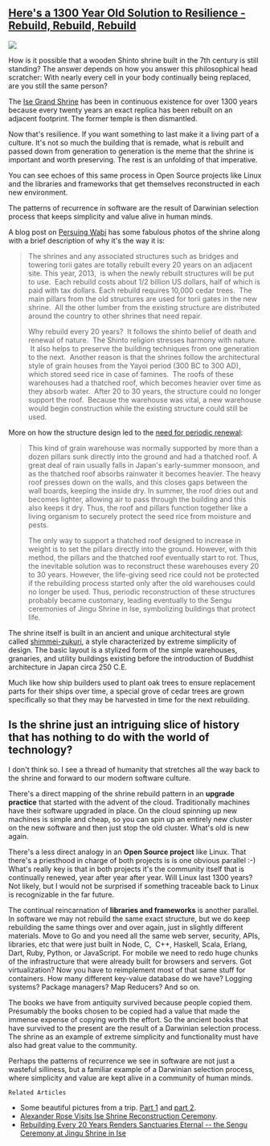 ## [Here's a 1300 Year Old Solution to Resilience - Rebuild, Rebuild, Rebuild](/blog/2014/4/23/heres-a-1300-year-old-solution-to-resilience-rebuild-rebuild.html)

    

    

![](https://farm4.staticflickr.com/3711/13939473364_567efc92e9_n.jpg)

How is it possible that a wooden Shinto shrine built in the 7th century is still standing? The answer depends on how you answer this philosophical head scratcher: With nearly every cell in your body continually being replaced, are you still the same person?

The [Ise Grand Shrine](http://en.wikipedia.org/wiki/Ise_Grand_Shrine) has been in continuous existence for over 1300 years because every twenty years an exact replica has been rebuilt on an adjacent footprint. The former temple is then dismantled.

Now that's resilience. If you want something to last make it a living part of a culture. It's not so much the building that is remade, what is rebuilt and passed down from generation to generation is the meme that the shrine is important and worth preserving. The rest is an unfolding of that imperative.

You can see echoes of this same process in Open Source projects like Linux and the libraries and frameworks that get themselves reconstructed in each new environment.

The patterns of recurrence in software are the result of Darwinian selection process that keeps simplicity and value alive in human minds. 

A blog post on [Persuing Wabi](http://pursuingwabi.com/2013/06/30/ise-grand-shrine-part-1-geku/) has some fabulous photos of the shrine along with a brief description of why it's the way it is:

> The shrines and any associated structures such as bridges and towering torii gates are totally rebuilt every 20 years on an adjacent site. This year, 2013,  is when the newly rebuilt structures will be put to use.  Each rebuild costs about 1/2 billion US dollars, half of which is paid with tax dollars. Each rebuild requires 10,000 cedar trees.  The main pillars from the old structures are used for torii gates in the new shrine.  All the other lumber from the existing structure are distributed around the country to other shrines that need repair.
> 
> Why rebuild every 20 years?  It follows the shinto belief of death and renewal of nature.  The Shinto religion stresses harmony with nature.  It also helps to preserve the building techniques from one generation to the next.  Another reason is that the shrines follow the architectural style of grain houses from the Yayoi period (300 BC to 300 AD), which stored seed rice in case of famines.  The roofs of these warehouses had a thatched roof, which becomes heavier over time as they absorb water.  After 20 to 30 years, the structure could no longer support the roof.  Because the warehouse was vital, a new warehouse would begin construction while the existing structure could still be used. 

More on how the structure design led to the [need for periodic renewal](http://www.japanfs.org/en/news/archives/news_id034293.html):

> This kind of grain warehouse was normally supported by more than a dozen pillars sunk directly into the ground and had a thatched roof. A great deal of rain usually falls in Japan's early-summer monsoon, and as the thatched roof absorbs rainwater it becomes heavier. The heavy roof presses down on the walls, and this closes gaps between the wall boards, keeping the inside dry. In summer, the roof dries out and becomes lighter, allowing air to pass through the building and this also keeps it dry. Thus, the roof and pillars function together like a living organism to securely protect the seed rice from moisture and pests.
> 
> The only way to support a thatched roof designed to increase in weight is to set the pillars directly into the ground. However, with this method, the pillars and the thatched roof eventually start to rot. Thus, the inevitable solution was to reconstruct these warehouses every 20 to 30 years. However, the life-giving seed rice could not be protected if the rebuilding process started only after the old warehouses could no longer be used. Thus, periodic reconstruction of these structures probably became customary, leading eventually to the Sengu ceremonies of Jingu Shrine in Ise, symbolizing buildings that protect life.

The shrine itself is built in an ancient and unique architectural style called [shimmei-zukuri](http://www.aisf.or.jp/~jaanus/deta/s/shinmeizukuri.htm), a style characterized by extreme simplicity of design. The basic layout is a stylized form of the simple warehouses, granaries, and utility buildings existing before the introduction of Buddhist architecture in Japan circa 250 C.E.

Much like how ship builders used to plant oak trees to ensure replacement parts for their ships over time, a special grove of cedar trees are grown specifically so that they may be harvested in time for the next rebuilding.

## Is the shrine just an intriguing slice of history that has nothing to do with the world of technology?

I don't think so. I see a thread of humanity that stretches all the way back to the shrine and forward to our modern software culture. 

There's a direct mapping of the shrine rebuild pattern in an **upgrade practice** that started with the advent of the cloud. Traditionally machines have their software upgraded in place. On the cloud spinning up new machines is simple and cheap, so you can spin up an entirely new cluster on the new software and then just stop the old cluster. What's old is new again.

There's a less direct analogy in an **Open Source project** like Linux. That there's a priesthood in charge of both projects is is one obvious parallel :-) What's really key is that in both projects it's the community itself that is continually renewed, year after year after year. Will Linux last 1300 years? Not likely, but I would not be surprised if something traceable back to Linux is recognizable in the far future. 

The continual reincarnation of **libraries and frameworks** is another parallel. In software we may not rebuild the same exact structure, but we do keep rebuilding the same things over and over again, just in slightly different materials. Move to Go and you need all the same web server, security, APIs, libraries, etc that were just built in Node, C,  C++, Haskell, Scala, Erlang, Dart, Ruby, Python, or JavaScript. For mobile we need to redo huge chunks of the infrastructure that were already built for browsers and servers. Got virtualization? Now you have to reimplement most of that same stuff for containers. How many different key-value database do we have? Logging systems? Package managers? Map Reducers? And so on.

The books we have from antiquity survived because people copied them. Presumably the books chosen to be copied had a value that made the immense expense of copying worth the effort. So the ancient books that have survived to the present are the result of a Darwinian selection process. The shrine as an example of extreme simplicity and functionality must have also had great value to the community.

Perhaps the patterns of recurrence we see in software are not just a wasteful silliness, but a familiar example of a Darwinian selection process, where simplicity and value are kept alive in a community of human minds. 

    Related Articles     

*   Some beautiful pictures from a trip. [Part 1](http://pursuingwabi.com/2013/06/30/ise-grand-shrine-part-1-geku/) and [part 2](http://pursuingwabi.com/2013/07/14/ise-grand-shrine-part-2-naiku/).
*   [Alexander Rose Visits Ise Shrine Reconstruction Ceremony](http://blog.longnow.org/02013/10/03/alexander-rose-visits-ise-shrine-reconstruction-ceremony/). 
*   [Rebuilding Every 20 Years Renders Sanctuaries Eternal -- the Sengu Ceremony at Jingu Shrine in Ise](http://www.japanfs.org/en/news/archives/news_id034293.html)

    
